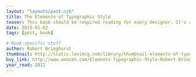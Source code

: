 ```yaml
---
layout: "layouts/post.njk"
title: The Elements of Typographic Style
teaser: This book should be required reading for every designer. It's a bit dry at times, but an invaluable resource—the first place I go if I have a question about type.
date: 2015-01-02
tags: [post, book]

# Book-specific stuff
author: Robert Bringhurst
thumbnail: http://static.levimcg.com/library/thumbnail-elements-of-typographic-style.png
buy_link: http://www.amazon.com/Elements-Typographic-Style-Robert-Bringhurst/dp/0881791326
year_read: 2012
---
```

